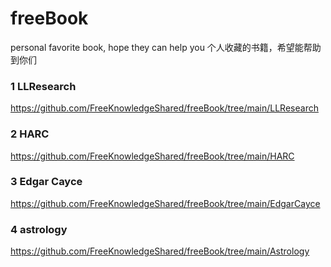 # freeBook

personal favorite book, hope they can help you
个人收藏的书籍，希望能帮助到你们

### 1 LLResearch
https://github.com/FreeKnowledgeShared/freeBook/tree/main/LLResearch

### 2 HARC
https://github.com/FreeKnowledgeShared/freeBook/tree/main/HARC

### 3 Edgar Cayce
https://github.com/FreeKnowledgeShared/freeBook/tree/main/EdgarCayce

### 4 astrology
https://github.com/FreeKnowledgeShared/freeBook/tree/main/Astrology
